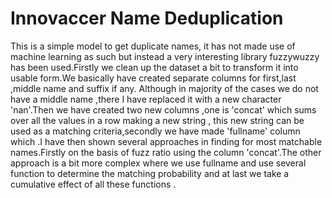 # Innovaccer Name Deduplication
This is a simple model to get duplicate names, it has not made use of machine learning as such but instead a very interesting library fuzzywuzzy has been used.Firstly we clean up the dataset a bit to transform it into usable form.We basically have created separate columns for first,last ,middle name and suffix if any. Although in majority of the cases we do not have a middle name ,there I have replaced it with a new character 'nan'.Then we have created two new columns ,one is 'concat' which sums over all the values in a row making a new string , this new string can be used as a matching criteria,secondly we have made 'fullname' column which .I have then shown several approaches in finding for most matchable names.Firstly on the basis of fuzz ratio using the column 'concat'.The other approach is a bit more complex where we use fullname and use several function to determine the matching probability and at last we take a cumulative effect of all these functions .

